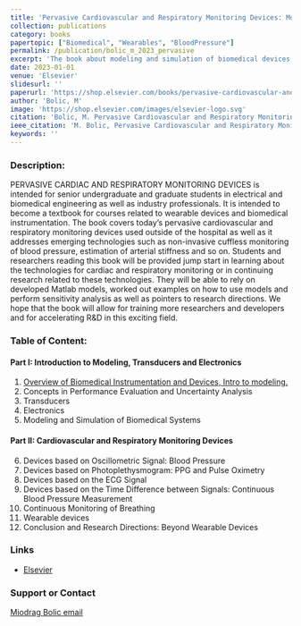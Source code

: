 ```yaml
---
title: 'Pervasive Cardiovascular and Respiratory Monitoring Devices: Model-Based Design'
collection: publications
category: books
papertopic: ["Biomedical", "Wearables", "BloodPressure"]
permalink: /publication/bolic_m_2023_pervasive
excerpt: 'The book about modeling and simulation of biomedical devices.'
date: 2023-01-01
venue: 'Elsevier'
slidesurl: ''
paperurl: 'https://shop.elsevier.com/books/pervasive-cardiovascular-and-respiratory-monitoring-devices/bolic/978-0-12-820947-9'
author: 'Bolic, M'
image: 'https://shop.elsevier.com/images/elsevier-logo.svg'
citation: 'Bolic, M. Pervasive Cardiovascular and Respiratory Monitoring Devices: Model-Based Design, 2023.'
ieee_citation: 'M. Bolic, Pervasive Cardiovascular and Respiratory Monitoring Devices: Model-Based Design, 2023.'
keywords: ''
---
```


### Description:
PERVASIVE CARDIAC AND RESPIRATORY MONITORING DEVICES is intended for senior undergraduate and graduate students in electrical and biomedical engineering as well as industry professionals. It is intended to become a textbook for courses related to wearable devices and biomedical instrumentation. The book covers today’s pervasive cardiovascular and respiratory monitoring devices used outside of the hospital as well as it addresses emerging technologies such as non-invasive cuffless monitoring of blood pressure, estimation of arterial stiffness and so on.
Students and researchers reading this book will be provided jump start in learning about the technologies for cardiac and respiratory monitoring or in continuing research related to these technologies. They will be able to rely on developed Matlab models, worked out examples on how to use models and perform sensitivity analysis as well as pointers to research directions. We hope that the book will allow for training more researchers and developers and for accelerating R&D in this exciting field.



### Table of Content:
#### Part I: Introduction to Modeling, Transducers and Electronics
1.	[Overview of Biomedical Instrumentation and Devices, Intro to modeling.](https://github.com/Health-Devices/CARDIAC-RESPIRATORY-MONITORING/tree/master/Chapter%201)
2.	Concepts in Performance Evaluation and Uncertainty Analysis
3.	Transducers
4.	Electronics
5.	Modeling and Simulation of Biomedical Systems
#### Part II: Cardiovascular and Respiratory Monitoring Devices
6.	Devices based on Oscillometric Signal: Blood Pressure
7.	Devices based on Photoplethysmogram: PPG and Pulse Oximetry
8.	Devices based on the ECG Signal
9.	Devices based on the Time Difference between Signals: Continuous Blood Pressure Measurement
10.	Continuous Monitoring of Breathing
11.	Wearable devices
12.	Conclusion and Research Directions: Beyond Wearable Devices



### Links

* [Elsevier](https://www.elsevier.ca/ca/)


### Support or Contact

[Miodrag Bolic email ](mailto:mbolic@site.uottawa.ca)

